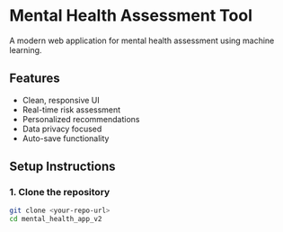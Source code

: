 # Mental Health Assessment Tool

A modern web application for mental health assessment using machine learning.

## Features
- Clean, responsive UI
- Real-time risk assessment
- Personalized recommendations
- Data privacy focused
- Auto-save functionality

## Setup Instructions

### 1. Clone the repository
```bash
git clone <your-repo-url>
cd mental_health_app_v2